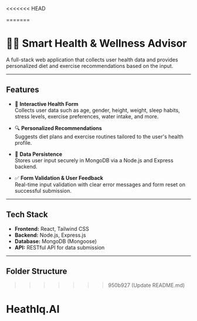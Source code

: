 <<<<<<< HEAD

=======
# 🧠💪 Smart Health & Wellness Advisor

A full-stack web application that collects user health data and provides personalized diet and exercise recommendations based on the input.

---

## Features

- 📝 **Interactive Health Form**  
  Collects user data such as age, gender, height, weight, sleep habits, stress levels, exercise preferences, water intake, and more.

- 🔍 **Personalized Recommendations**  
  Suggests diet plans and exercise routines tailored to the user's health profile.

- 💾 **Data Persistence**  
  Stores user input securely in MongoDB via a Node.js and Express backend.

- ✅ **Form Validation & User Feedback**  
  Real-time input validation with clear error messages and form reset on successful submission.

---

## Tech Stack

- **Frontend:** React, Tailwind CSS  
- **Backend:** Node.js, Express.js  
- **Database:** MongoDB (Mongoose)  
- **API:** RESTful API for data submission

---

## Folder Structure

>>>>>>> 950b927 (Update README.md)
# HeathIq.AI
